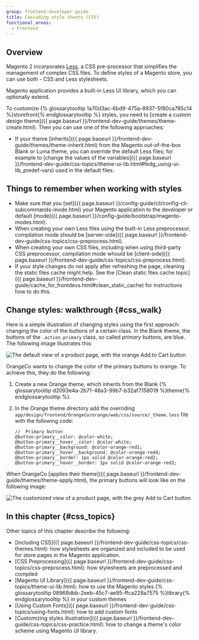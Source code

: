 ```yaml
---
group: frontend-developer-guide
title: Cascading style sheets (CSS)
functional_areas:
  - Frontend
---
```


## Overview

Magento 2 incorporates [Less](http://lesscss.org/), a CSS pre-processor that simplifies the management of complex CSS files.
To define styles of a Magento store, you can use both - CSS and Less stylesheets.

Magento application provides a built-in Less UI library, which you can optionally extend.

To customize {% glossarytooltip 1a70d3ac-6bd9-475a-8937-5f80ca785c14 %}storefront{% endglossarytooltip %} styles, you need to [create a custom design theme]({{ page.baseurl }}/frontend-dev-guide/themes/theme-create.html). Then you can use one of the following approaches:

* If your theme [inherits]({{ page.baseurl }}/frontend-dev-guide/themes/theme-inherit.html) from the Magento out-of-the-box Blank or Luma theme, you can override the default Less files; for example to [change the values of the variables]({{ page.baseurl }}/frontend-dev-guide/css-topics/theme-ui-lib.html#fedg_using-ui-lib_predef-vars) used in the default files.

## Things to remember when working with styles

* Make sure that you [set]({{ page.baseurl }}/config-guide/cli/config-cli-subcommands-mode.html) your Magento application to the developer or default [mode]({{ page.baseurl }}/config-guide/bootstrap/magento-modes.html).
* When creating your own Less files using the built-in Less preprocessor, compilation mode should be [server-side]({{ page.baseurl }}/frontend-dev-guide/css-topics/css-preprocess.html).
* When creating your own CSS files, including when using third-party CSS preprocessor, compilation mode whould be [client-side]({{ page.baseurl }}/frontend-dev-guide/css-topics/css-preprocess.html).
* If your style changes do not apply after refreshing the page, cleaning the static files cache might help. See the [Clean static files cache topic]({{ page.baseurl }}/frontend-dev-guide/cache_for_frontdevs.html#clean_static_cache) for instructions how to do this.

## Change styles: walkthrough {#css_walk}

Here is a simple illustration of changing styles using the first approach: changing the color of the buttons of a certain class.
In the Blank theme, the buttons of the `.action.primary` class, so called *primary* buttons, are blue. The following image illustrates this:

![The default view of a product page, with the orange Add to Cart button]

OrangeCo wants to change the color of the primary buttons to orange. To achieve this, they do the following:

1. Create a new Orange theme, which inherits from the Blank {% glossarytooltip d2093e4a-2b71-48a3-99b7-b32af7158019 %}theme{% endglossarytooltip %}.
2. In the Orange theme directory add the overriding `app/design/frontend/OrangeCo/orange/web/css/source/_theme.less` file with the following code:

    ```less
    //  Primary button
    @button-primary__color: @color-white;
    @button-primary__hover__color: @color-white;
    @button-primary__background: @color-orange-red1;
    @button-primary__hover__background: @color-orange-red4;
    @button-primary__border: 1px solid @color-orange-red2;
    @button-primary__hover__border: 1px solid @color-orange-red2;
    ```

When OrangeCo [applies their theme]({{ page.baseurl }}/frontend-dev-guide/themes/theme-apply.html), the primary buttons will look like on the following image:

![The customized view of a product page, with the grey Add to Cart button]

## In this chapter {#css_topics}

Other topics of this chapter describe the following:

* [Including CSS]({{ page.baseurl }}/frontend-dev-guide/css-topics/css-themes.html): how stylesheets are organized and included to be used for store pages in the Magento application.
* [CSS Preprocessing]({{ page.baseurl }}/frontend-dev-guide/css-topics/css-preprocess.html): how stylesheets are preprocessed and compiled
* [Magento UI Library]({{ page.baseurl }}/frontend-dev-guide/css-topics/theme-ui-lib.html): how to use the Magento styles {% glossarytooltip 08968dbb-2eeb-45c7-ae95-ffca228a7575 %}library{% endglossarytooltip %} in your custom themes
* [Using Custom Fonts]({{ page.baseurl }}/frontend-dev-guide/css-topics/using-fonts.html): how to add custom fonts 
* [Customizing styles illustration]({{ page.baseurl }}/frontend-dev-guide/css-topics/css-practice.html): how to change a theme's color scheme using Magento UI library.

[The default view of a product page, with the orange Add to Cart button]: {{site.baseurl}}/common/images/css_over1.png
[The customized view of a product page, with the grey Add to Cart button]: {{site.baseurl}}/common/images/css_over2.png
